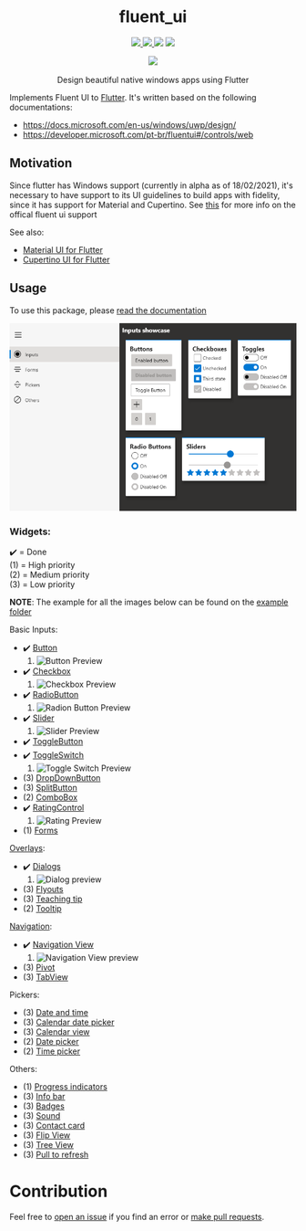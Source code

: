 <div>
  <h1 align="center">fluent_ui</h1>
  <p align="center" >
    <a title="Discord" href="https://discord.gg/674gpDQUVq">
      <img src="https://img.shields.io/discord/809528329337962516?label=discord&logo=discord" />
    </a>
    <a title="Pub" href="https://pub.dartlang.org/packages/fluent_ui" >
      <img src="https://img.shields.io/pub/v/fluent_ui.svg?style=popout&include_prereleases" />
    </a>
    <a title="Github License">
      <img src="https://img.shields.io/github/license/bdlukaa/fluent_ui" />
    </a>
    <a title="PRs are welcome">
      <img src="https://img.shields.io/badge/PRs-welcome-brightgreen.svg" />
    </a>
  </p>
  <p align="center">
    <a title="Buy me a coffee" href="https://www.buymeacoffee.com/bdlukaa">
      <img src="https://img.buymeacoffee.com/button-api/?text=Buy me a coffee&emoji=&slug=bdlukaa&button_colour=FF5F5F&font_colour=ffffff&font_family=Lato&outline_colour=000000&coffee_colour=FFDD00">
    </a>
  </p>
  <p align="center">
  Design beautiful native windows apps using Flutter
  </p>
</div>

Implements Fluent UI to [Flutter](flutter.dev).
It's written based on the following documentations:

- https://docs.microsoft.com/en-us/windows/uwp/design/
- https://developer.microsoft.com/pt-br/fluentui#/controls/web

## Motivation

Since flutter has Windows support (currently in alpha as of 18/02/2021), it's necessary to have support to its UI guidelines to build apps with fidelity, since it has support for Material and Cupertino.
See [this](https://github.com/flutter/flutter/issues/46481) for more info on the offical fluent ui support

See also:

- [Material UI for Flutter](https://flutter.dev/docs/development/ui/widgets/material)
- [Cupertino UI for Flutter](https://flutter.dev/docs/development/ui/widgets/cupertino)

## Usage

To use this package, please [read the documentation](https://github.com/bdlukaa/fluent_ui/wiki)

![Controls Preview](screenshots/controls.png)

### Widgets:

✔️ = Done\
(1) = High priority\
(2) = Medium priority\
(3) = Low priority

**NOTE**: The example for all the images below can be found on the [example folder](example/)

Basic Inputs:

- ✔️ [Button](https://docs.microsoft.com/en-us/windows/uwp/design/controls-and-patterns/buttons#create-a-button)
  1. ![Button Preview](https://docs.microsoft.com/en-us/windows/uwp/design/controls-and-patterns/images/controls/button.png)
- ✔️ [Checkbox](https://docs.microsoft.com/en-us/windows/uwp/design/controls-and-patterns/checkbox)
  1. ![Checkbox Preview](https://docs.microsoft.com/en-us/windows/uwp/design/controls-and-patterns/images/templates-checkbox-states-default.png)
- ✔️ [RadioButton](https://docs.microsoft.com/en-us/windows/uwp/design/controls-and-patterns/radio-button)
  1. ![Radion Button Preview](https://docs.microsoft.com/en-us/windows/uwp/design/controls-and-patterns/images/controls/radio-button.png)
- ✔️ [Slider](https://docs.microsoft.com/en-us/windows/uwp/design/controls-and-patterns/slider)
  1. ![Slider Preview](https://docs.microsoft.com/en-us/windows/uwp/design/controls-and-patterns/images/controls/slider.png)
- ✔️ [ToggleButton](https://docs.microsoft.com/en-us/uwp/api/windows.ui.xaml.controls.primitives.togglebutton?view=winrt-19041)
- ✔️ [ToggleSwitch](https://docs.microsoft.com/en-us/windows/uwp/design/controls-and-patterns/toggles)
  1. ![Toggle Switch Preview](https://docs.microsoft.com/en-us/windows/uwp/design/controls-and-patterns/images/toggleswitches01.png)
- (3) [DropDownButton](https://docs.microsoft.com/en-us/windows/uwp/design/controls-and-patterns/buttons#example---drop-down-button)
- (3) [SplitButton](https://docs.microsoft.com/en-us/windows/uwp/design/controls-and-patterns/buttons#example---split-button)
- (2) [ComboBox](https://docs.microsoft.com/en-us/windows/uwp/design/controls-and-patterns/combo-box)
- ✔️ [RatingControl](https://docs.microsoft.com/en-us/windows/uwp/design/controls-and-patterns/rating)
  1. ![Rating Preview](https://docs.microsoft.com/en-us/windows/uwp/design/controls-and-patterns/images/rating_rs2_doc_ratings_intro.png)
- (1) [Forms](https://docs.microsoft.com/en-us/windows/uwp/design/controls-and-patterns/forms)

[Overlays](https://docs.microsoft.com/en-us/windows/uwp/design/controls-and-patterns/dialogs-and-flyouts/):

- ✔️ [Dialogs](https://docs.microsoft.com/en-us/windows/uwp/design/controls-and-patterns/dialogs-and-flyouts/dialogs)
  1. ![Dialog preview](https://docs.microsoft.com/en-us/windows/uwp/design/controls-and-patterns/images/dialogs/dialog_rs2_delete_file.png)
- (3) [Flyouts](https://docs.microsoft.com/en-us/windows/uwp/design/controls-and-patterns/dialogs-and-flyouts/flyouts)
- (3) [Teaching tip](https://docs.microsoft.com/en-us/windows/uwp/design/controls-and-patterns/dialogs-and-flyouts/teaching-tip)
- (2) [Tooltip](https://docs.microsoft.com/en-us/windows/uwp/design/controls-and-patterns/tooltips)

[Navigation](https://docs.microsoft.com/en-us/windows/uwp/design/controls-and-patterns/master-details):

- ✔️ [Navigation View](https://docs.microsoft.com/en-us/windows/uwp/design/controls-and-patterns/navigationview)
  1. ![Navigation View preview](https://docs.microsoft.com/en-us/windows/uwp/design/controls-and-patterns/images/navview-pane-anatomy-vertical.png)
- (3) [Pivot](https://docs.microsoft.com/en-us/windows/uwp/design/controls-and-patterns/pivot)
- (3) [TabView](https://docs.microsoft.com/en-us/windows/uwp/design/controls-and-patterns/tab-view)

Pickers:

- (3) [Date and time](https://docs.microsoft.com/en-us/windows/uwp/design/controls-and-patterns/date-and-time)
- (3) [Calendar date picker](https://docs.microsoft.com/en-us/windows/uwp/design/controls-and-patterns/calendar-date-picker)
- (3) [Calendar view](https://docs.microsoft.com/en-us/windows/uwp/design/controls-and-patterns/calendar-view)
- (2) [Date picker](https://docs.microsoft.com/en-us/windows/uwp/design/controls-and-patterns/date-picker)
- (2) [Time picker](https://docs.microsoft.com/en-us/windows/uwp/design/controls-and-patterns/time-picker)

Others:

- (1) [Progress indicators](https://docs.microsoft.com/en-us/windows/uwp/design/controls-and-patterns/progress-controls)
- (3) [Info bar](https://docs.microsoft.com/en-us/windows/uwp/design/controls-and-patterns/infobar)
- (3) [Badges](https://docs.microsoft.com/en-us/windows/uwp/design/shell/tiles-and-notifications/badges)
- (3) [Sound](https://docs.microsoft.com/en-us/windows/uwp/design/style/sound)
- (3) [Contact card](https://docs.microsoft.com/en-us/windows/uwp/design/controls-and-patterns/contact-card)
- (3) [Flip View](https://docs.microsoft.com/en-us/windows/uwp/design/controls-and-patterns/flipview)
- (3) [Tree View](https://docs.microsoft.com/en-us/windows/uwp/design/controls-and-patterns/tree-view)
- (3) [Pull to refresh](https://docs.microsoft.com/en-us/windows/uwp/design/controls-and-patterns/pull-to-refresh)

# Contribution

Feel free to [open an issue](https://github.com/bdlukaa/fluent_ui/issues/new) if you find an error or [make pull requests](https://github.com/bdlukaa/fluent_ui/pulls).
